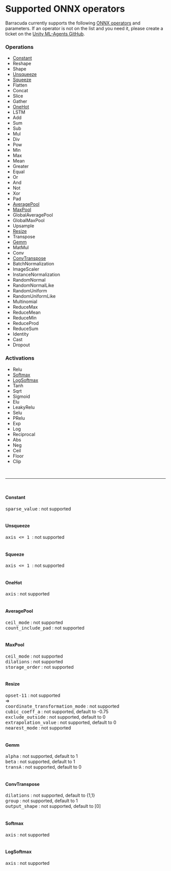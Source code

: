 # Supported ONNX operators

Barracuda currently supports the following [ONNX operators](https://github.com/onnx/onnx/blob/master/docs/Operators.md) and parameters. If an operator is not  on the list and you need it, please create a ticket on the [Unity ML-Agents GitHub](https://github.com/Unity-Technologies/ml-agents/issues).

### Operations
* <a href="#Constant">Constant</a>
* Reshape
* Shape
* <a href="#Unsqueeze">Unsqueeze</a>
* <a href="#Squeeze">Squeeze</a>
* Flatten
* Concat
* Slice
* Gather
* <a href="#OneHot">OneHot</a>
* LSTM
* Add
* Sum
* Sub
* Mul
* Div
* Pow
* Min
* Max
* Mean
* Greater
* Equal
* Or
* And
* Not
* Xor
* Pad
* <a href="#AveragePool">AveragePool</a>
* <a href="#MaxPool">MaxPool</a>
* GlobalAveragePool
* GlobalMaxPool
* Upsample
* <a href="#Resize">Resize</a>
* Transpose
* <a href="#Gemm">Gemm</a>
* MatMul
* Conv
* <a href="#ConvTranspose">ConvTranspose</a>
* BatchNormalization
* ImageScaler
* InstanceNormalization
* RandomNormal
* RandomNormalLike
* RandomUniform
* RandomUniformLike
* Multinomial
* ReduceMax
* ReduceMean
* ReduceMin
* ReduceProd
* ReduceSum
* Identity
* Cast
* Dropout
  

### Activations
* Relu
* <a href="#Softmax">Softmax</a>
* <a href="#LogSoftmax">LogSoftmax</a>
* Tanh
* Sqrt
* Sigmoid
* Elu
* LeakyRelu
* Selu
* PRelu
* Exp
* Log
* Reciprocal
* Abs
* Neg
* Ceil
* Floor
* Clip

<br/>

---
<br/>

#### <a name="Constant">**Constant**</a>
<dt><tt>sparse_value</tt> : not supported</dt>
<br/>

#### <a name="Unsqueeze">**Unsqueeze**</a>
<dt><tt>axis <= 1 </tt> : not supported</dt>
<br/>

#### <a name="Squeeze">**Squeeze**</a>
<dt><tt>axis <= 1 </tt> : not supported</dt>
<br/>

#### <a name="OneHot">**OneHot**</a>
<dt><tt>axis</tt> : not supported</dt>
<br/>

#### <a name="AveragePool">**AveragePool**</a>
<dt><tt>ceil_mode</tt> : not supported</dt>
<dt><tt>count_include_pad</tt> : not supported</dt>
<br/>

#### <a name="MaxPool">**MaxPool**</a>
<dt><tt>ceil_mode</tt> : not supported</dt>
<dt><tt>dilations</tt> : not supported</dt>
<dt><tt>storage_order</tt> : not supported</dt>
<br/>

#### <a name="Resize">**Resize**</a>
<dt><tt>opset-11</tt> : not supported</dt>
=>
<dt><tt>coordinate_transformation_mode</tt> : not supported</dt>
<dt><tt>cubic_coeff_a</tt> : not supported, default to -0.75</dt>
<dt><tt>exclude_outside</tt> : not supported, default to 0</dt>
<dt><tt>extrapolation_value</tt> : not supported, default to 0</dt>
<dt><tt>nearest_mode</tt> : not supported</dt>
<br/>

#### <a name="Gemm">**Gemm**</a>
<dt><tt>alpha</tt> : not supported, default to 1</dt>
<dt><tt>beta</tt> : not supported, default to 1</dt>
<dt><tt>transA</tt> : not supported, default to 0</dt>
<br/>


#### <a name="ConvTranspose">**ConvTranspose**</a>
<dt><tt>dilations</tt> : not supported, default to {1,1}</dt>
<dt><tt>group</tt> : not supported, default to 1</dt>
<dt><tt>output_shape</tt> : not supported, default to [0]</dt>
<br/>

#### <a name="Softmax">**Softmax**</a>
<dt><tt>axis</tt> : not supported</dt>
<br/>

#### <a name="LogSoftmax">**LogSoftmax**
<dt><tt>axis</tt> : not supported</dt>
<br/>
